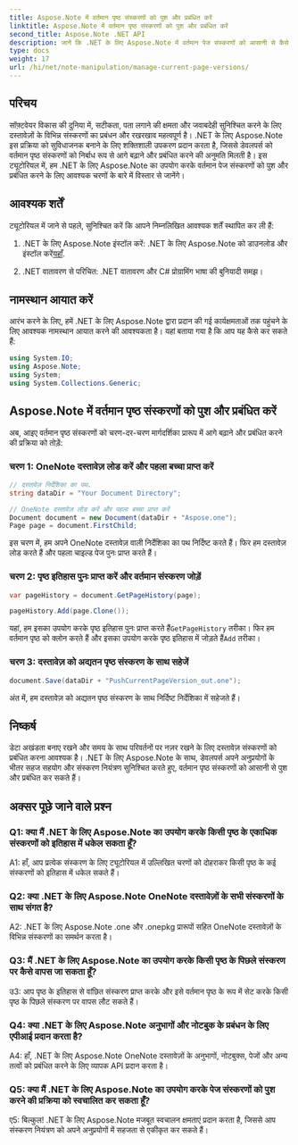```yaml
---
title: Aspose.Note में वर्तमान पृष्ठ संस्करणों को पुश और प्रबंधित करें
linktitle: Aspose.Note में वर्तमान पृष्ठ संस्करणों को पुश और प्रबंधित करें
second_title: Aspose.Note .NET API
description: जानें कि .NET के लिए Aspose.Note में वर्तमान पेज संस्करणों को आसानी से कैसे पुश और प्रबंधित किया जाए। दस्तावेज़ संस्करण नियंत्रण और सहयोग में सुधार करें।
type: docs
weight: 17
url: /hi/net/note-manipulation/manage-current-page-versions/
---
```

## परिचय

सॉफ़्टवेयर विकास की दुनिया में, सटीकता, पता लगाने की क्षमता और जवाबदेही सुनिश्चित करने के लिए दस्तावेज़ों के विभिन्न संस्करणों का प्रबंधन और रखरखाव महत्वपूर्ण है। .NET के लिए Aspose.Note इस प्रक्रिया को सुविधाजनक बनाने के लिए शक्तिशाली उपकरण प्रदान करता है, जिससे डेवलपर्स को वर्तमान पृष्ठ संस्करणों को निर्बाध रूप से आगे बढ़ाने और प्रबंधित करने की अनुमति मिलती है। इस ट्यूटोरियल में, हम .NET के लिए Aspose.Note का उपयोग करके वर्तमान पेज संस्करणों को पुश और प्रबंधित करने के लिए आवश्यक चरणों के बारे में विस्तार से जानेंगे।

## आवश्यक शर्तें

ट्यूटोरियल में जाने से पहले, सुनिश्चित करें कि आपने निम्नलिखित आवश्यक शर्तें स्थापित कर ली हैं:

1.  .NET के लिए Aspose.Note इंस्टॉल करें: .NET के लिए Aspose.Note को डाउनलोड और इंस्टॉल करें[यहाँ](https://releases.aspose.com/note/net/).

2. .NET वातावरण से परिचित: .NET वातावरण और C# प्रोग्रामिंग भाषा की बुनियादी समझ।

## नामस्थान आयात करें

आरंभ करने के लिए, हमें .NET के लिए Aspose.Note द्वारा प्रदान की गई कार्यक्षमताओं तक पहुंचने के लिए आवश्यक नामस्थान आयात करने की आवश्यकता है। यहां बताया गया है कि आप यह कैसे कर सकते हैं:

```csharp
using System.IO;
using Aspose.Note;
using System;
using System.Collections.Generic;
```

## Aspose.Note में वर्तमान पृष्ठ संस्करणों को पुश और प्रबंधित करें

अब, आइए वर्तमान पृष्ठ संस्करणों को चरण-दर-चरण मार्गदर्शिका प्रारूप में आगे बढ़ाने और प्रबंधित करने की प्रक्रिया को तोड़ें:

### चरण 1: OneNote दस्तावेज़ लोड करें और पहला बच्चा प्राप्त करें

```csharp
// दस्तावेज़ निर्देशिका का पथ.
string dataDir = "Your Document Directory";

// OneNote दस्तावेज़ लोड करें और पहला बच्चा प्राप्त करें
Document document = new Document(dataDir + "Aspose.one");
Page page = document.FirstChild;
```

इस चरण में, हम अपने OneNote दस्तावेज़ वाली निर्देशिका का पथ निर्दिष्ट करते हैं। फिर हम दस्तावेज़ लोड करते हैं और पहला चाइल्ड पेज पुनः प्राप्त करते हैं।

### चरण 2: पृष्ठ इतिहास पुनः प्राप्त करें और वर्तमान संस्करण जोड़ें

```csharp
var pageHistory = document.GetPageHistory(page);

pageHistory.Add(page.Clone());
```

 यहां, हम इसका उपयोग करके पृष्ठ इतिहास पुनः प्राप्त करते हैं`GetPageHistory` तरीका। फिर हम वर्तमान पृष्ठ को क्लोन करते हैं और इसका उपयोग करके पृष्ठ इतिहास में जोड़ते हैं`Add` तरीका।

### चरण 3: दस्तावेज़ को अद्यतन पृष्ठ संस्करण के साथ सहेजें

```csharp
document.Save(dataDir + "PushCurrentPageVersion_out.one");
```

अंत में, हम दस्तावेज़ को अद्यतन पृष्ठ संस्करण के साथ निर्दिष्ट निर्देशिका में सहेजते हैं।

## निष्कर्ष

डेटा अखंडता बनाए रखने और समय के साथ परिवर्तनों पर नज़र रखने के लिए दस्तावेज़ संस्करणों को प्रबंधित करना आवश्यक है। .NET के लिए Aspose.Note के साथ, डेवलपर्स अपने अनुप्रयोगों के भीतर सहज सहयोग और संस्करण नियंत्रण सुनिश्चित करते हुए, वर्तमान पृष्ठ संस्करणों को आसानी से पुश और प्रबंधित कर सकते हैं।

## अक्सर पूछे जाने वाले प्रश्न

### Q1: क्या मैं .NET के लिए Aspose.Note का उपयोग करके किसी पृष्ठ के एकाधिक संस्करणों को इतिहास में धकेल सकता हूँ?

A1: हाँ, आप प्रत्येक संस्करण के लिए ट्यूटोरियल में उल्लिखित चरणों को दोहराकर किसी पृष्ठ के कई संस्करणों को इतिहास में धकेल सकते हैं।

### Q2: क्या .NET के लिए Aspose.Note OneNote दस्तावेज़ों के सभी संस्करणों के साथ संगत है?

A2: .NET के लिए Aspose.Note .one और .onepkg प्रारूपों सहित OneNote दस्तावेज़ों के विभिन्न संस्करणों का समर्थन करता है।

### Q3: मैं .NET के लिए Aspose.Note का उपयोग करके किसी पृष्ठ के पिछले संस्करण पर कैसे वापस जा सकता हूँ?

उ3: आप पृष्ठ के इतिहास से वांछित संस्करण प्राप्त करके और इसे वर्तमान पृष्ठ के रूप में सेट करके किसी पृष्ठ के पिछले संस्करण पर वापस लौट सकते हैं।

### Q4: क्या .NET के लिए Aspose.Note अनुभागों और नोटबुक के प्रबंधन के लिए एपीआई प्रदान करता है?

A4: हाँ, .NET के लिए Aspose.Note OneNote दस्तावेज़ों के अनुभागों, नोटबुक्स, पेजों और अन्य तत्वों को प्रबंधित करने के लिए व्यापक API प्रदान करता है।

### Q5: क्या मैं .NET के लिए Aspose.Note का उपयोग करके पेज संस्करणों को पुश करने की प्रक्रिया को स्वचालित कर सकता हूँ?

ए5: बिल्कुल! .NET के लिए Aspose.Note मजबूत स्वचालन क्षमताएं प्रदान करता है, जिससे आप संस्करण नियंत्रण को अपने अनुप्रयोगों में सहजता से एकीकृत कर सकते हैं।